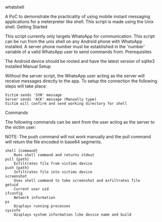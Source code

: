 whatshell

A PoC to demonstrate the practicality of using mobile instant messaging applications for a meterpreter like shell. This script is made using the Unix shell.
Getting Started

This script currently only targets WhatsApp for communication. This script can be run from the unix shell on any Android phone with WhatsApp installed. A server phone number must be established in the 'number' variable of a valid WhatsApp user to send commands from.
Prerequisites

The Android device should be rooted and have the latest version of sqlite3 installed
Manual Setup

Without the server script, the WhatsApp user acting as the server will receive messages directly to the app. To setup the connection the following steps will take place:

    Victim sends 'SYN' message
    Server sends 'ACK' message (Manually type)
    Victim will confirm and send working directory for shell

Commands

The following commands can be sent from the user acting as the server to the victim user:

NOTE: The push command will not work manually and the pull command will return the file encoded in base64 segments.

    shell {command}
        Runs shell command and returns stdout
    pull {path}
        Exfiltrates file from victims device
    push {path}
        Infiltrates file into victims device
    screenshot
        Uses shell command to take screenshot and exfiltrates file
    getuid
        Current user uid
    ifconfig
        Network information
    ps
        Displays running processes
    sysinfo
        Displays system information like device name and build


